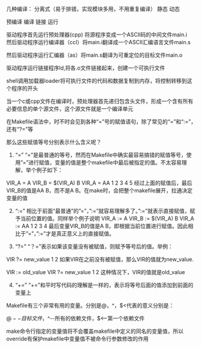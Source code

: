 几种编译： 分离式（易于排错，实现模块多用，不用重复编译）  静态  动态

预编译 编译 链接 运行

驱动程序首先运行预处理器(cpp) 将源程序变成一个ASCII码的中间文件main.i<br>
然后驱动程序运行编译器（ccl）将main.i翻译成一个ASCII汇编语言文件main.s<br>

然后驱动程序运行汇编器（as）将main.s翻译为可重定位的目标文件main.o<br>

驱动程序运行链接程序ld,将各.o文件链接起来，创建一个可执行文件<br>

shell调用加载器loader将可执行文件的代码和数据复制到内存，将控制转移到这个程序的开头<br>

当一个c或cpp文件在编译时，预处理器首先递归包含头文件，形成一个含有所有必要信息的单个源文件，这个源文件就是一个编译单元





在Makefile语法中，时不时会见到各种“=”号的赋值语句，除了常见的“=”和“:=”，还有“?=”等

那么这些赋值等号分别表示什么含义呢？

1. “=”
“=”是最普通的等号，然而在Makefile中确实最容易搞错的赋值等号，使用”=”进行赋值，变量的值是整个makefile中最后被指定的值。不太容易理解，举个例子如下：

VIR_A = A
VIR_B = $(VIR_A) B
VIR_A = AA
1
2
3
4
5
经过上面的赋值后，最后VIR_B的值是AA B，而不是A B。在make时，会把整个makefile展开，拉通决定变量的值

2. “:=”
相比于前面“最普通”的”=”，”:=”就容易理解多了。”:=”就表示直接赋值，赋予当前位置的值。同样举个例子说明
VIR_A := A
VIR_B := $(VIR_A) B
VIR_A := AA
1
2
3
4
最后变量VIR_B的值是A B，即根据当前位置进行赋值。因此相比于”=”，”:=”才是真正意义上的直接赋值。

3. “?=”
“？=”表示如果该变量没有被赋值，则赋予等号后的值。举例：

VIR ?= new_value
1
2
如果VIR在之前没有被赋值，那么VIR的值就为new_value.

VIR := old_value
VIR ?= new_value
1
2
这种情况下，VIR的值就是old_value

4. “+=”
“+=”和平时写代码的理解是一样的，表示将等号后面的值添加到前面的变量上


Makefile有三个非常有用的变量。分别是$@，$^，$<代表的意义分别是：

$@--目标文件，$^--所有的依赖文件，$<--第一个依赖文件

make命令行指定的变量值将不会覆盖makefile中定义的同名的变量值，所以override有保护makefile中变量值不被命令行参数修改的作用







